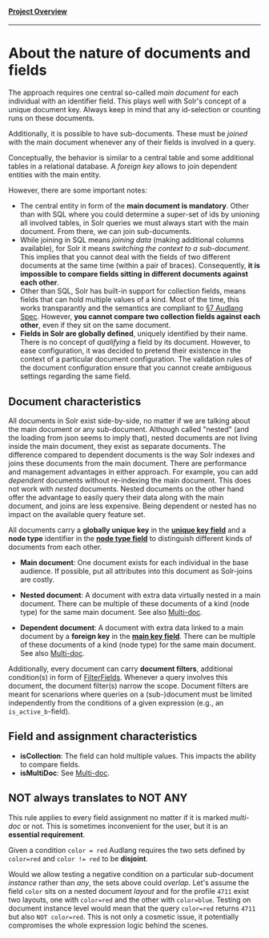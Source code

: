 #### [Project Overview](../README.md)
----

# About the nature of documents and fields

The approach requires one central so-called *main document* for each individual with an identifier field. This plays well with Solr's concept of a unique document key. Always keep in mind that any id-selection or counting runs on these documents.

Additionally, it is possible to have sub-documents. These must be *joined* with the main document whenever any of their fields is involved in a query.

Conceptually, the behavior is similar to a central table and some additional tables in a relational database. A *foreign key* allows to join dependent entities with the main entity.

However, there are some important notes:
 * The central entity in form of the **main document is mandatory**. Other than with SQL where you could determine a super-set of ids by unioning all involved tables, in Solr queries we must always start with the main document. From there, we can join sub-documents.
 * While joining in SQL means *joining data* (making additional columns available), for Solr it means *switching the context to a sub-document*. This implies that you cannot deal with the fields of two different documents at the same time (within a pair of braces). Consequently, **it is impossible to compare fields sitting in different documents against each other**.
 * Other than SQL, Solr has built-in support for collection fields, means fields that can hold multiple values of a kind. Most of the time, this works transparantly and the semantics are compliant to [§7 Audlang Spec](https://github.com/KarlEilebrecht/audlang-spec/blob/main/doc/AudienceDefinitionLanguageSpecification.md#7-audlang-and-collection-attributes). However, **you cannot compare two collection fields against each other**, even if they sit on the same document.
 * **Fields in Solr are globally defined**, uniquely identified by their name. There is no concept of *qualifying* a field by its document. However, to ease configuration, it was decided to pretend their existence in the context of a particular document configuration. The validation rules of the document configuration ensure that you cannot create ambiguous settings regarding the same field.

## Document characteristics

All documents in Solr exist side-by-side, no matter if we are talking about the main document or any sub-document. Although called "nested" (and the loading from json seems to imply that), nested documents are not living inside the main document, they exist as separate documents. The difference compared to dependent documents is the way Solr indexes and joins these documents from the main document. There are performance and management advantages in either approach. For example, you can add *dependent* documents without re-indexing the main document. This does not work with *nested* documents. Nested documents on the other hand offer the advantage to easily query their data along with the main document, and joins are less expensive. Being dependent or nested has no impact on the available query feature set.

 All documents carry a **globally unique key** in the [**unique key field**](../src/main/java/de/calamanari/adl/solr/SolrFormatConstants.java) and a **node type** identifier in the [**node type field**](../src/main/java/de/calamanari/adl/solr/SolrFormatConstants.java) to distinguish different kinds of documents from each other.

 * **Main document**: One document exists for each individual in the base audience. If possible, put all attributes into this document as Solr-joins are costly.

 * **Nested document**: A document with extra data virtually nested in a main document. There can be multiple of these documents of a kind (node type) for the same main document. See also [Multi-doc](./multi-doc-concept.md).

 * **Dependent document**: A document with extra data linked to a main document by a **foreign key** in the [**main key field**](../src/main/java/de/calamanari/adl/solr/SolrFormatConstants.java). There can be multiple of these documents of a kind (node type) for the same main document. See also [Multi-doc](./multi-doc-concept.md).

 Additionally, every document can carry **document filters**, additional condition(s) in form of [FilterFields](../src/main/java/de/calamanari/adl/solr/config/FilterField.java). Whenever a query involves this document, the document filter(s) narrow the scope. Document filters are meant for scenarions where queries on a (sub-)document must be limited independently from the conditions of a given expression (e.g., an `is_active_b`-field).

## Field and assignment characteristics

 * **isCollection**: The field can hold multiple values. This impacts the ability to compare fields.
 * **isMultiDoc**: See [Multi-doc](./multi-doc-concept.md).

## NOT always translates to NOT ANY

This rule applies to every field assignment no matter if it is marked *multi-doc* or not. This is sometimes inconvenient for the user, but it is an **essential requirement**.

Given a condition `color = red` Audlang requires the two sets defined by `color=red` and `color != red` to be **disjoint**.

Would we allow testing a negative condition on a particular sub-document *instance* rather than *any*, the sets above could *overlap*. Let's assume the field `color` sits on a nested document *layout* and for the profile `4711` exist two layouts, one with `color=red` and the other with `color=blue`. Testing on document instance level would mean that the query `color=red` returns `4711` but also `NOT color=red`. This is not only a cosmetic issue, it potentially compromises the whole expression logic behind the scenes.

